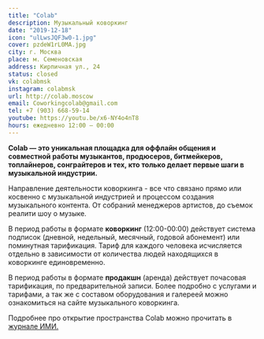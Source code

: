 ```yaml
---
title: "Colab"
description: Музыкальный коворкинг
date: "2019-12-18"
icon: "ulLwsJQF3w0-1.jpg"
cover: pzdeW1rL0MA.jpg
city: г. Москва
place: м. Семеновская
address: Кирпичная ул., 24
status: closed
vk: colabmsk
instagram: colabmsk
url: http://colab.moscow
email: Coworkingcolab@gmail.com
tel: +7 (903) 668-59-14
youtube: https://youtu.be/x6-NY4o4nT8
hours: ежедневно 12:00 — 00:00
---
```


**Colab — это уникальная площадка для оффлайн общения и совместной работы музыкантов, продюсеров, битмейкеров, топлайнеров, сонграйтеров и тех, кто только делает первые шаги в музыкальной индустрии.**

Направление деятельности коворкинга - все что связано прямо или косвенно с музыкальной индустрией и процессом создания музыкального контента. От собраний менеджеров артистов, до съемок реалити шоу о музыке.

В период работы в формате **коворкинг** (12:00-00:00) действует система подписок (дневной, недельный, месячный, годовой абонемент) или поминутная тарификация. Тариф для каждого человека исчисляется отдельно в зависимости от количества людей находящихся в коворкинге единовременно.

В период работы в формате **продакшн** (аренда) действует почасовая тарификация, по предварительной записи. Более подробно с услугами и тарифами, а так же с составом оборудования и галереей можно ознакомиться на сайте музыкального коворкинга.

Подробнее про открытие пространства Colab можно прочитать в [журнале ИМИ.](https://i-m-i.ru/post/music-coworking)
